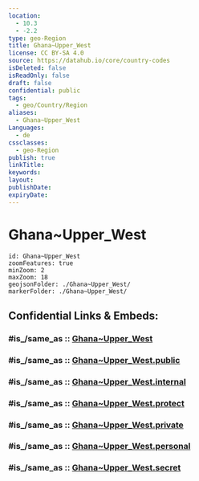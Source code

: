 ```yaml
---
location:
  - 10.3
  - -2.2
type: geo-Region
title: Ghana~Upper_West
license: CC BY-SA 4.0
source: https://datahub.io/core/country-codes
isDeleted: false
isReadOnly: false
draft: false
confidential: public
tags:
  - geo/Country/Region
aliases:
  - Ghana~Upper_West
Languages:
  - de
cssclasses:
  - geo-Region
publish: true
linkTitle:
keywords:
layout:
publishDate:
expiryDate:
---
```


# Ghana~Upper_West

```leaflet
id: Ghana~Upper_West
zoomFeatures: true 
minZoom: 2 
maxZoom: 18
geojsonFolder: ./Ghana~Upper_West/
markerFolder: ./Ghana~Upper_West/
```


## Confidential Links & Embeds: 

### #is_/same_as :: [Ghana~Upper_West](/_Standards/Earth/Continent/Africa/Africa~West/Ghana/Regions~Ghana/Ghana~Upper_West.md) 

### #is_/same_as :: [Ghana~Upper_West.public](/_public/Earth/Continent/Africa/Africa~West/Ghana/Regions~Ghana/Ghana~Upper_West.public.md) 

### #is_/same_as :: [Ghana~Upper_West.internal](/_internal/Earth/Continent/Africa/Africa~West/Ghana/Regions~Ghana/Ghana~Upper_West.internal.md) 

### #is_/same_as :: [Ghana~Upper_West.protect](/_protect/Earth/Continent/Africa/Africa~West/Ghana/Regions~Ghana/Ghana~Upper_West.protect.md) 

### #is_/same_as :: [Ghana~Upper_West.private](/_private/Earth/Continent/Africa/Africa~West/Ghana/Regions~Ghana/Ghana~Upper_West.private.md) 

### #is_/same_as :: [Ghana~Upper_West.personal](/_personal/Earth/Continent/Africa/Africa~West/Ghana/Regions~Ghana/Ghana~Upper_West.personal.md) 

### #is_/same_as :: [Ghana~Upper_West.secret](/_secret/Earth/Continent/Africa/Africa~West/Ghana/Regions~Ghana/Ghana~Upper_West.secret.md)

